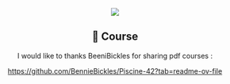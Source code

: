 <div align="center">

![](https://geps.dev/progress/28)

## 📜 Course
I would like to thanks BeeniBickles for sharing pdf courses :

https://github.com/BennieBickles/Piscine-42?tab=readme-ov-file

</div>
